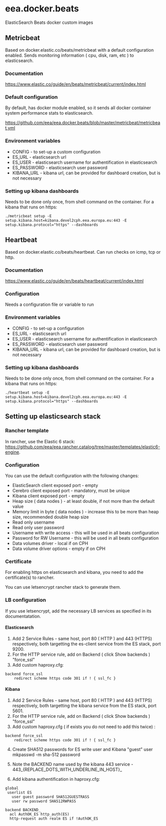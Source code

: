 # eea.docker.beats
ElasticSearch Beats docker custom images



## Metricbeat

Based on docker.elastic.co/beats/metricbeat with a default configuration enabled. Sends monitoring information ( cpu, disk, ram, etc ) to elasticsearch.

### Documentation

https://www.elastic.co/guide/en/beats/metricbeat/current/index.html

### Default configuration

By default, has docker module enabled, so it sends all docker container system performance stats to elasticsearch.

https://github.com/eea/eea.docker.beats/blob/master/metricbeat/metricbeat.yml

### Environment variables

*   CONFIG - to set-up a custom configuration
*   ES_URL - elasticsearch url
*   ES_USER - elasticsearch username for authentification in elasticsearch
*   ES_PASSWORD - elasticsearch user password
*   KIBANA_URL - kibana url, can be provided for dashboard creation, but is not necessary

### Setting up kibana dashboards

Needs to be done only once, from shell command on the container. For a kibana that runs on https:

    ./metricbeat setup -E setup.kibana.host=kibana.devel2cph.eea.europa.eu:443 -E setup.kibana.protocol="https" --dashboards

## Heartbeat

Based on docker.elastic.co/beats/heartbeat. Can run checks on icmp, tcp or http. 

### Documentation

https://www.elastic.co/guide/en/beats/heartbeat/current/index.html

### Configuration

Needs a configuration file or variable to run


### Environment variables

*   CONFIG - to set-up a configuration
*   ES_URL - elasticsearch url
*   ES_USER - elasticsearch username for authentification in elasticsearch
*   ES_PASSWORD - elasticsearch user password
*   KIBANA_URL - kibana url, can be provided for dashboard creation, but is not necessary

### Setting up kibana dashboards

Needs to be done only once, from shell command on the container. For a kibana that runs on https:

    ./heartbeat setup -E setup.kibana.host=kibana.devel2cph.eea.europa.eu:443 -E setup.kibana.protocol="https" --dashboards

## Setting up elasticsearch stack

### Rancher template
In rancher, use the Elastic 6 stack: https://github.com/eea/eea.rancher.catalog/tree/master/templates/elastic6-engine.

### Configuration

You can use the default configuration with the following changes:


* ElasticSearch client exposed port - empty
* Cerebro  client exposed port - mandatory, must be unique
* Kibana  client exposed port - empty
* Heap size ( data nodes ) - at least double, if not more than the default value
* Memory limit in byte ( data nodes ) - increase this to be more than heap size, recommended double heap size
* Read only username 
* Read only user password
* Username with write access - this will be used in all beats configuration
* Password for RW Username - this will be used in all beats configuration
* Data volumes driver - local if on CPH
* Data volume driver options - empty if on CPH


### Certificate

For enabling https on elasticsearch and kibana, you need to add the certificate(s) to rancher.

You can use letsencrypt rancher stack to generate them.

### LB configuration

If you use letsencrypt, add the necessary LB services as specified in its documentatation.

#### Elasticsearch

1. Add 2 Service Rules - same host, port 80 ( HTTP )  and 443 (HTTPS)  respectively, both targetting the es-client service from the ES stack, port 9200.
2. For the HTTP service rule, add on Backend ( click Show backends ) "force_ssl"
3. Add custom haproxy.cfg:
```
backend force_ssl
    redirect scheme https code 301 if ! { ssl_fc }
```

#### Kibana

1. Add 2 Service Rules - same host, port 80 ( HTTP )  and 443 (HTTPS)  respectively, both targetting the kibana service from the ES stack, port 5601.
2. For the HTTP service rule, add on Backend ( click Show backends ) "force_ssl"
3. Add custom haproxy.cfg ( if exists you do not need to add this twice) :
```
backend force_ssl
    redirect scheme https code 301 if ! { ssl_fc }
```
4. Create SHA512 passwords for ES write user and Kibana "guest" user
     mkpasswd -m sha-512 password
5. Note the BACKEND name used by the kibana 443 service - 
443_{REPLACE_DOTS_WITH_UNDERLINE_IN_HOST}_

4. Add kibana authentification in haproxy.cfg:

```
global
 userlist ES
   user guest password SHA512GUESTRASS
   user rw password SHA512RWPASS

backend BACKEND_
  acl AuthOK_ES http_auth(ES)
  http-request auth realm ES if !AuthOK_ES
```
























 










 
